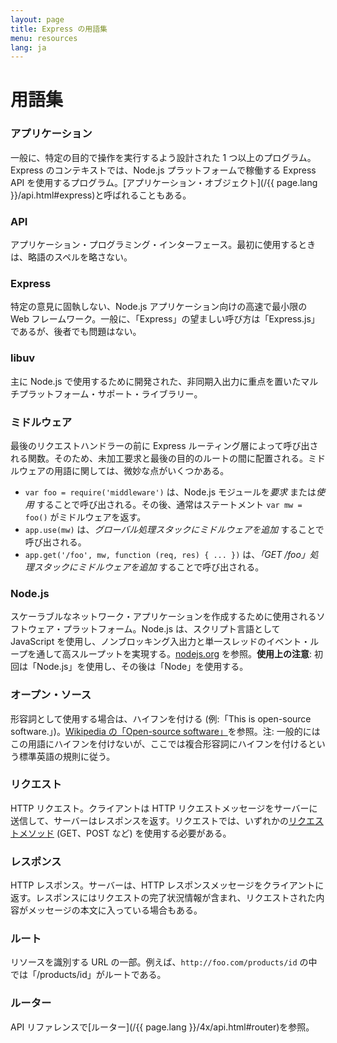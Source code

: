 ```yaml
---
layout: page
title: Express の用語集
menu: resources
lang: ja
---
```


# 用語集

### アプリケーション

一般に、特定の目的で操作を実行するよう設計された 1 つ以上のプログラム。Express のコンテキストでは、Node.js プラットフォームで稼働する Express API を使用するプログラム。[アプリケーション・オブジェクト](/{{ page.lang }}/api.html#express)と呼ばれることもある。

### API

アプリケーション・プログラミング・インターフェース。最初に使用するときは、略語のスペルを略さない。

### Express

特定の意見に固執しない、Node.js アプリケーション向けの高速で最小限の Web フレームワーク。一般に、「Express」の望ましい呼び方は「Express.js」であるが、後者でも問題はない。

### libuv

主に Node.js で使用するために開発された、非同期入出力に重点を置いたマルチプラットフォーム・サポート・ライブラリー。

### ミドルウェア

最後のリクエストハンドラーの前に Express ルーティング層によって呼び出される関数。そのため、未加工要求と最後の目的のルートの間に配置される。ミドルウェアの用語に関しては、微妙な点がいくつかある。

  * `var foo = require('middleware')` は、Node.js モジュールを*要求* または*使用* することで呼び出される。その後、通常はステートメント `var mw = foo()` がミドルウェアを返す。
  * `app.use(mw)` は、*グローバル処理スタックにミドルウェアを追加* することで呼び出される。
  * `app.get('/foo', mw, function (req, res) { ... })` は、*「GET /foo」処理スタックにミドルウェアを追加* することで呼び出される。

### Node.js

スケーラブルなネットワーク・アプリケーションを作成するために使用されるソフトウェア・プラットフォーム。Node.js は、スクリプト言語として JavaScript を使用し、ノンブロッキング入出力と単一スレッドのイベント・ループを通して高スループットを実現する。[nodejs.org](http://nodejs.org/) を参照。**使用上の注意**: 初回は「Node.js」を使用し、その後は「Node」を使用する。

### オープン・ソース

形容詞として使用する場合は、ハイフンを付ける (例:「This is open-source software.」)。[Wikipedia の「Open-source software」](http://en.wikipedia.org/wiki/Open-source_software)を参照。注: 一般的にはこの用語にハイフンを付けないが、ここでは複合形容詞にハイフンを付けるという標準英語の規則に従う。

### リクエスト

HTTP リクエスト。クライアントは HTTP リクエストメッセージをサーバーに送信して、サーバーはレスポンスを返す。リクエストでは、いずれかの[リクエストメソッド](https://en.wikipedia.org/wiki/Hypertext_Transfer_Protocol#Request_methods) (GET、POST など) を使用する必要がある。

### レスポンス

HTTP レスポンス。サーバーは、HTTP レスポンスメッセージをクライアントに返す。レスポンスにはリクエストの完了状況情報が含まれ、リクエストされた内容がメッセージの本文に入っている場合もある。

### ルート

リソースを識別する URL の一部。例えば、`http://foo.com/products/id` の中では「/products/id」がルートである。

### ルーター

API リファレンスで[ルーター](/{{ page.lang }}/4x/api.html#router)を参照。
